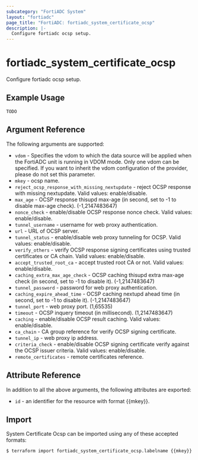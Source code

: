 ```yaml
---
subcategory: "FortiADC System"
layout: "fortiadc"
page_title: "FortiADC: fortiadc_system_certificate_ocsp"
description: |-
  Configure fortiadc ocsp setup.
---
```


# fortiadc_system_certificate_ocsp
Configure fortiadc ocsp setup.

## Example Usage
```hcl
TODO
```

## Argument Reference

The following arguments are supported:

* `vdom` - Specifies the vdom to which the data source will be applied when the FortiADC unit is running in VDOM mode. Only one vdom can be specified. If you want to inherit the vdom configuration of the provider, please do not set this parameter.
* `mkey` - ocsp name.
* `reject_ocsp_response_with_missing_nextupdate` - reject OCSP response with missing nextupdate. Valid values: enable/disable.
* `max_age` - OCSP response thisupd max-age (in second, set to -1 to disable max-age check). (-1,2147483647)
* `nonce_check` - enable/disable OCSP response nonce check. Valid values: enable/disable.
* `tunnel_username` - username for web proxy authentication. 
* `url` - URL of OCSP server. 
* `tunnel_status` - enable/disable web proxy tunneling for OCSP. Valid values: enable/disable.
* `verify_others` - verify OCSP response signing certificates using trusted certificates or CA chain. Valid values: enable/disable.
* `accept_trusted_root_ca` - accept trusted root CA or not. Valid values: enable/disable.
* `caching_extra_max_age_check` - OCSP caching thisupd extra max-age check (in second, set to -1 to disable it). (-1,2147483647)
* `tunnel_password` - password for web proxy authentication. 
* `caching_expire_ahead_time` - OCSP caching nextupd ahead time (in second, set to -1 to disable it). (-1,2147483647)
* `tunnel_port` - web proxy port. (1,65535)
* `timeout` - OCSP inquery timeout (in millisecond). (1,2147483647)
* `caching` - enable/disable OCSP result caching. Valid values: enable/disable.
* `ca_chain` - CA group reference for verify OCSP signing certificate. 
* `tunnel_ip` - web proxy ip address. 
* `criteria_check` - enable/disable OCSP signing certificate verify against the OCSP issuer criteria. Valid values: enable/disable.
* `remote_certificates` - remote certificates reference. 

## Attribute Reference

In addition to all the above arguments, the following attributes are exported:
* `id` - an identifier for the resource with format {{mkey}}.

## Import
 System Certificate Ocsp can be imported using any of these accepted formats:
```
$ terraform import fortiadc_system_certificate_ocsp.labelname {{mkey}}
```
